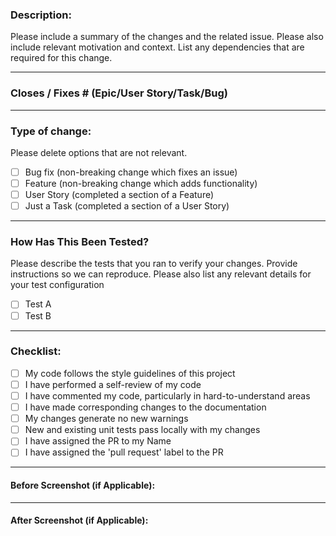 ### Description:
Please include a summary of the changes and the related issue. Please also include relevant motivation and context. List any dependencies that are required for this change.

---

### Closes / Fixes # (Epic/User Story/Task/Bug)

---

### Type of change:
Please delete options that are not relevant.
- [ ] Bug fix (non-breaking change which fixes an issue)
- [ ] Feature (non-breaking change which adds functionality)
- [ ] User Story (completed a section of a Feature)
- [ ] Just a Task (completed a section of a User Story)

---

### How Has This Been Tested?
Please describe the tests that you ran to verify your changes. Provide instructions so we can reproduce. Please also list any relevant details for your test configuration
- [ ] Test A
- [ ] Test B

---

### Checklist:
- [ ] My code follows the style guidelines of this project
- [ ] I have performed a self-review of my code
- [ ] I have commented my code, particularly in hard-to-understand areas
- [ ] I have made corresponding changes to the documentation
- [ ] My changes generate no new warnings
- [ ] New and existing unit tests pass locally with my changes
- [ ] I have assigned the PR to my Name
- [ ] I have assigned the 'pull request' label to the PR

---

#### Before Screenshot (if Applicable):

---

#### After Screenshot (if Applicable):
